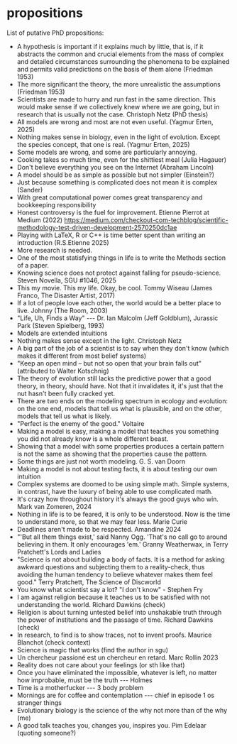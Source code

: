 # propositions

List of putative PhD propositions:

* A hypothesis is important if it explains much by little, that is, if it abstracts the common and crucial elements from the mass of complex and detailed circumstances surrounding the phenomena to be explained and permits valid predictions on the basis of them alone (Friedman 1953)
* The more significant the theory, the more unrealistic the assumptions (Friedman 1953)
* Scientists are made to hurry and run fast in the same direction. This would make sense if we collectively knew where we are going, but in research that is usually not the case. Christoph Netz (PhD thesis)
* All models are wrong and most are not even useful. (Yagmur Erten, 2025)
* Nothing makes sense in biology, even in the light of evolution. Except the species concept, that one is real. (Yagmur Erten, 2025)
* Some models are wrong, and some are particularly annoying.
* Cooking takes so much time, even for the shittiest meal (Julia Hagauer)
* Don't believe everything you see on the Internet (Abraham Lincoln)
* A model should be as simple as possible but not simpler (Einstein?)
* Just because something is complicated does not mean it is complex (Sander)
* With great computational power comes great transparency and bookkeeping responsibility
* Honest controversy is the fuel for improvement. Etienne Pierrot at Medium (2022) https://medium.com/checkout-com-techblog/scientific-methodology-test-driven-development-2570250dc1ae
* Playing with LaTeX, R or C++ is time better spent than writing an introduction (R.S.Etienne 2025)
* More research is needed.
* One of the most statisfying things in life is to write the Methods section of a paper.
* Knowing science does not protect against falling for pseudo-science. Steven Novella, SGU #1046, 2025
* This my movie. This my life. Okay, be cool. Tommy Wiseau (James Franco, The Disaster Artist, 2017)
* If a lot of people love each other, the world would be a better place to live. Johnny (The Room, 2003)
* "Life, Uh, Finds a Way" --- Dr. Ian Malcolm (Jeff Goldblum), Jurassic Park (Steven Spielberg, 1993)
* Models are extended intuitions
* Nothing makes sense except in the light. Christoph Netz
* A big part of the job of a scientist is to say when they don't know (which makes it different from most belief systems)
* "Keep an open mind – but not so open that your brain falls out" (attributed to Walter Kotschnig)
* The theory of evolution still lacks the predictive power that a good theory, in theory, should have. Not that it invalidates it, it's just that the nut hasn't been fully cracked yet.
* There are two ends on the modeling spectrum in ecology and evolution: on the one end, models that tell us what is plausible, and on the other, models that tell us what is likely.
* "Perfect is the enemy of the good." Voltaire
* Making a model is easy, making a model that teaches you something you did not already know is a whole different beast.
* Showing that a model with some properties produces a certain pattern is not the same as showing that the properties cause the pattern.
* Some things are just not worth modeling. G. S. van Doorn
* Making a model is not about testing facts, it is about testing our own intuition
* Complex systems are doomed to be using simple math. Simple systems, in contrast, have the luxury of being able to use complicated math.
* It's crazy how throughout history it's always the good guys who win. Mark van Zomeren, 2024
* Nothing in life is to be feared, it is only to be understood. Now is the time to understand more, so that we may fear less. Marie Curie 
* Deadlines aren't made to be respected. Amandine 2024
* "'But all them things exist,' said Nanny Ogg. 'That's no call go to around believing in them. It only encourages 'em.' Granny Weatherwax, in Terry Pratchett's Lords and Ladies
* "Science is not about building a body of facts. It is a method for asking awkward questions and subjecting them to a reality-check, thus avoiding the human tendency to believe whatever makes them feel good." Terry Pratchett, The Science of Discworld
* You know what scientist say a lot? "I don't know" - Stephen Fry
* I am against religion because it teaches us to be satisfied with not understanding the world. Richard Dawkins (check)
* Religion is about turning untested belief into unshakable truth through the power of institutions and the passage of time. Richard Dawkins (check)
* In research, to find is to show traces, not to invent proofs. Maurice Blanchot (check context)
* Science is magic that works (find the author in sgu)
* Un chercheur passioné est un chercheur en retard. Marc Rollin 2023
* Reality does not care about your feelings (or sth like that)
* Once you have eliminated the impossible, whatever is left, no matter how improbable, must be the truth --- Holmes
* Time is a motherfucker --- 3 body problem 
* Mornings are for coffee and contemplation --- chief in episode 1 os stranger things
* Evolutionary biology is the science of the why not more than of the why (me)
* A good talk teaches you, changes you, inspires you. Pim Edelaar (quoting someone?)
